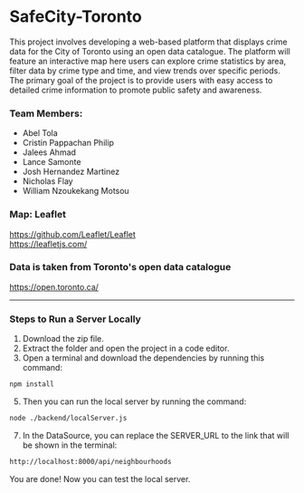 # SafeCity-Toronto

This project involves developing a web-based platform that displays crime data for the City of Toronto using an open data catalogue. The platform will feature an interactive map 
here users can explore crime statistics by area, filter data by crime type and time, and view trends over specific periods. The primary goal of the project is to provide users with easy
access to detailed crime information to promote public safety and awareness.


### Team Members:

* Abel Tola
* Cristin Pappachan Philip
* Jalees Ahmad
* Lance Samonte
* Josh Hernandez Martinez
* Nicholas Flay
* William Nzoukekang Motsou

### Map: Leaflet
https://github.com/Leaflet/Leaflet <br>
https://leafletjs.com/

### Data is taken from Toronto's open data catalogue
https://open.toronto.ca/
<hr>

### Steps to Run a Server Locally
1. Download the zip file.
2. Extract the folder and open the project in a code editor.
3. Open a terminal and download the dependencies by running this command:<br>
```bash
npm install
```
5. Then you can run the local server by running the command:<br>
```bash
node ./backend/localServer.js
```
7. In the DataSource, you can replace the SERVER_URL to the link that will be shown in the terminal:<br>
```bash
http://localhost:8000/api/neighbourhoods
```
You are done! Now you can test the local server.
